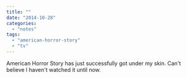 ```yaml
---
title: ""
date: "2014-10-28"
categories: 
  - "notes"
tags: 
  - "american-horror-story"
  - "tv"
---
```


American Horror Story has just successfully got under my skin. Can't believe I haven't watched it until now.
